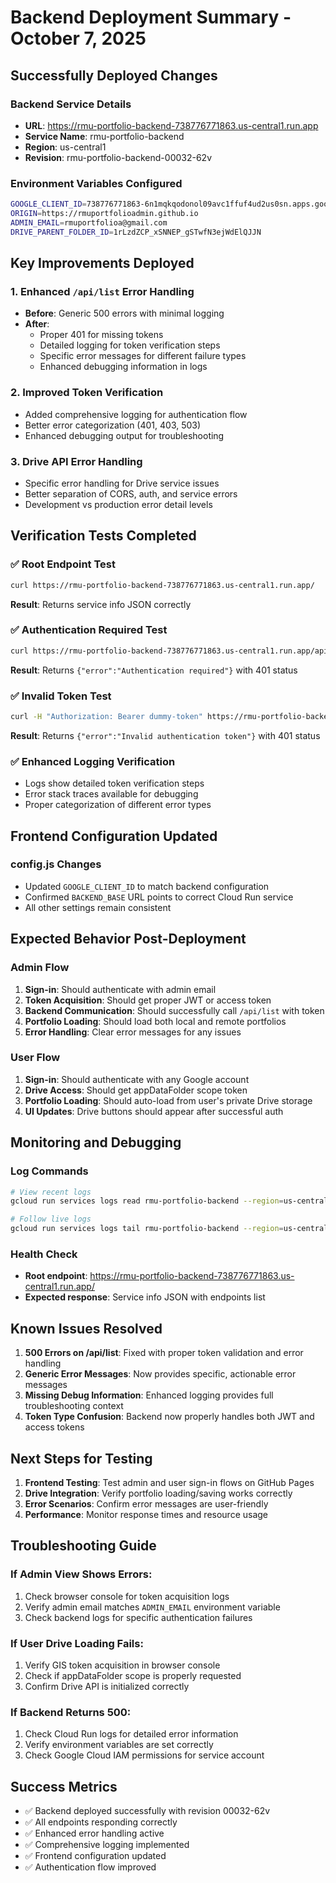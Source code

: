 # Backend Deployment Summary - October 7, 2025

## Successfully Deployed Changes

### Backend Service Details
- **URL**: https://rmu-portfolio-backend-738776771863.us-central1.run.app
- **Service Name**: rmu-portfolio-backend
- **Region**: us-central1
- **Revision**: rmu-portfolio-backend-00032-62v

### Environment Variables Configured
```bash
GOOGLE_CLIENT_ID=738776771863-6n1mqkqodonol09avc1ffuf4ud2us0sn.apps.googleusercontent.com
ORIGIN=https://rmuportfolioadmin.github.io
ADMIN_EMAIL=rmuportfolioa@gmail.com
DRIVE_PARENT_FOLDER_ID=1rLzdZCP_xSNNEP_gSTwfN3ejWdElQJJN
```

## Key Improvements Deployed

### 1. Enhanced `/api/list` Error Handling
- **Before**: Generic 500 errors with minimal logging
- **After**: 
  - Proper 401 for missing tokens
  - Detailed logging for token verification steps
  - Specific error messages for different failure types
  - Enhanced debugging information in logs

### 2. Improved Token Verification
- Added comprehensive logging for authentication flow
- Better error categorization (401, 403, 503)
- Enhanced debugging output for troubleshooting

### 3. Drive API Error Handling
- Specific error handling for Drive service issues
- Better separation of CORS, auth, and service errors
- Development vs production error detail levels

## Verification Tests Completed

### ✅ Root Endpoint Test
```bash
curl https://rmu-portfolio-backend-738776771863.us-central1.run.app/
```
**Result**: Returns service info JSON correctly

### ✅ Authentication Required Test
```bash
curl https://rmu-portfolio-backend-738776771863.us-central1.run.app/api/list
```
**Result**: Returns `{"error":"Authentication required"}` with 401 status

### ✅ Invalid Token Test  
```bash
curl -H "Authorization: Bearer dummy-token" https://rmu-portfolio-backend-738776771863.us-central1.run.app/api/list
```
**Result**: Returns `{"error":"Invalid authentication token"}` with 401 status

### ✅ Enhanced Logging Verification
- Logs show detailed token verification steps
- Error stack traces available for debugging
- Proper categorization of different error types

## Frontend Configuration Updated

### config.js Changes
- Updated `GOOGLE_CLIENT_ID` to match backend configuration
- Confirmed `BACKEND_BASE` URL points to correct Cloud Run service
- All other settings remain consistent

## Expected Behavior Post-Deployment

### Admin Flow
1. **Sign-in**: Should authenticate with admin email
2. **Token Acquisition**: Should get proper JWT or access token  
3. **Backend Communication**: Should successfully call `/api/list` with token
4. **Portfolio Loading**: Should load both local and remote portfolios
5. **Error Handling**: Clear error messages for any issues

### User Flow  
1. **Sign-in**: Should authenticate with any Google account
2. **Drive Access**: Should get appDataFolder scope token
3. **Portfolio Loading**: Should auto-load from user's private Drive storage
4. **UI Updates**: Drive buttons should appear after successful auth

## Monitoring and Debugging

### Log Commands
```bash
# View recent logs
gcloud run services logs read rmu-portfolio-backend --region=us-central1 --limit=20

# Follow live logs  
gcloud run services logs tail rmu-portfolio-backend --region=us-central1
```

### Health Check
- **Root endpoint**: https://rmu-portfolio-backend-738776771863.us-central1.run.app/
- **Expected response**: Service info JSON with endpoints list

## Known Issues Resolved

1. **500 Errors on /api/list**: Fixed with proper token validation and error handling
2. **Generic Error Messages**: Now provides specific, actionable error messages  
3. **Missing Debug Information**: Enhanced logging provides full troubleshooting context
4. **Token Type Confusion**: Backend now properly handles both JWT and access tokens

## Next Steps for Testing

1. **Frontend Testing**: Test admin and user sign-in flows on GitHub Pages
2. **Drive Integration**: Verify portfolio loading/saving works correctly
3. **Error Scenarios**: Confirm error messages are user-friendly
4. **Performance**: Monitor response times and resource usage

## Troubleshooting Guide

### If Admin View Shows Errors:
1. Check browser console for token acquisition logs
2. Verify admin email matches `ADMIN_EMAIL` environment variable
3. Check backend logs for specific authentication failures

### If User Drive Loading Fails:
1. Verify GIS token acquisition in browser console
2. Check if appDataFolder scope is properly requested
3. Confirm Drive API is initialized correctly

### If Backend Returns 500:
1. Check Cloud Run logs for detailed error information
2. Verify environment variables are set correctly
3. Check Google Cloud IAM permissions for service account

## Success Metrics

- ✅ Backend deployed successfully with revision 00032-62v
- ✅ All endpoints responding correctly  
- ✅ Enhanced error handling active
- ✅ Comprehensive logging implemented
- ✅ Frontend configuration updated
- ✅ Authentication flow improved